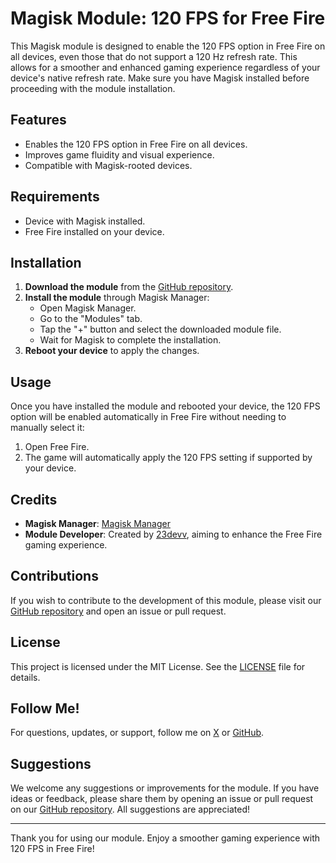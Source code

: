 # Magisk Module: 120 FPS for Free Fire

This Magisk module is designed to enable the 120 FPS option in Free Fire on all devices, even those that do not support a 120 Hz refresh rate. This allows for a smoother and enhanced gaming experience regardless of your device's native refresh rate. Make sure you have Magisk installed before proceeding with the module installation.

## Features

- Enables the 120 FPS option in Free Fire on all devices.
- Improves game fluidity and visual experience.
- Compatible with Magisk-rooted devices.

## Requirements

- Device with Magisk installed.
- Free Fire installed on your device.

## Installation

1. **Download the module** from the [GitHub repository]([http://github.com/23devv/120fps-for-freefire](https://github.com/23DEVV/FreeFire120FPS/releases/download/FreeFire120FPS.1.1/FreeFire120FPS.1.1.zip)).
2. **Install the module** through Magisk Manager:
   - Open Magisk Manager.
   - Go to the "Modules" tab.
   - Tap the "+" button and select the downloaded module file.
   - Wait for Magisk to complete the installation.
3. **Reboot your device** to apply the changes.

## Usage

Once you have installed the module and rebooted your device, the 120 FPS option will be enabled automatically in Free Fire without needing to manually select it:

1. Open Free Fire.
2. The game will automatically apply the 120 FPS setting if supported by your device.

## Credits

- **Magisk Manager**: [Magisk Manager](https://github.com/topjohnwu/Magisk)
- **Module Developer**: Created by [23devv](https://x.com/23devv), aiming to enhance the Free Fire gaming experience.

## Contributions

If you wish to contribute to the development of this module, please visit our [GitHub repository](http://github.com/23devv/120fps-for-freefire) and open an issue or pull request.

## License

This project is licensed under the MIT License. See the [LICENSE](LICENSE) file for details.

## Follow Me!

For questions, updates, or support, follow me on [X](https://x.com/23devv) or [GitHub](http://github.com/23devv).

## Suggestions

We welcome any suggestions or improvements for the module. If you have ideas or feedback, please share them by opening an issue or pull request on our [GitHub repository](http://github.com/23devv/120fps-for-freefire). All suggestions are appreciated!

---

Thank you for using our module. Enjoy a smoother gaming experience with 120 FPS in Free Fire!

